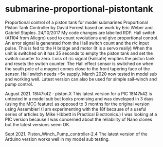 # submarine-proportional-pistontank
Proportional control of a piston tank for model submarines 
Proportional Piston Tank Controller by David Forrest based on work by Eric Weber and Gabriel Staples. 24/10/2017
  My code changes are labelled RDF.
  Hall switch (A1104 from Allegro) used to count revolutions and give proportional control.
  An error signal is generated from the Hall switch count and the r/c input pulse.
  This is fed to the H bridge and motor (It is a servo really)
  When the unit is switched on it has 35 seconds to empty the piston tank and set the switch counter to zero.
  Loss of r/c signal (Failsafe) empties the piston tank and resets the switch counter.
  The Hall effect sensor is switched on when the south pole of a magnet comes close to the front tapering face of the sensor.
  Hall switch needs +5v supply.
  March 2020 now tested in model sub and working well.
  Latest version can also be used for simple sail-winch and pump control.
  
  August 2021. 18f47k42 - piston.X This latest version for a PIC 18f47k42 is untested in a model sub but looks promising and was developed in 3 days (using the MCC feature) as      opposed to 3 months for the original version using Assembler! (I am experimenting with the 18f because of a useful series of articles by Mike Hibbett in Practical Electronics.) I was looking at a PIC version because I was concerned about the reliability of Nano clones but the latest versions seem OK.
  
  Sept 2021. Piston_Winch_Pump_controller-2.4 The latest version of the Arduino version works well in my model sub testing.
